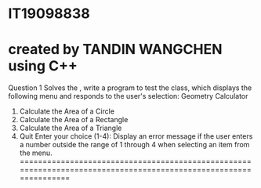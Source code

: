 # IT19098838 
created by TANDIN WANGCHEN
using  C++
============================================================================================================
Question 1 
Solves the , write a program to test the class, which displays the following menu and responds
to the user's selection:
Geometry Calculator
1. Calculate the Area of a Circle
2. Calculate the Area of a Rectangle
3. Calculate the Area of a Triangle
4. Quit
Enter your choice (1-4):
Display an error message if the user enters a number outside the range of 1 through 4 when
selecting an item from the menu.
=================================================================================================================
